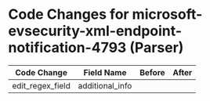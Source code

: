 # Code Changes for microsoft-evsecurity-xml-endpoint-notification-4793 (Parser)

| Code Change | Field Name | Before | After |
|-------------|------------|--------|-------|
| edit_regex_field | additional_info |  |  |